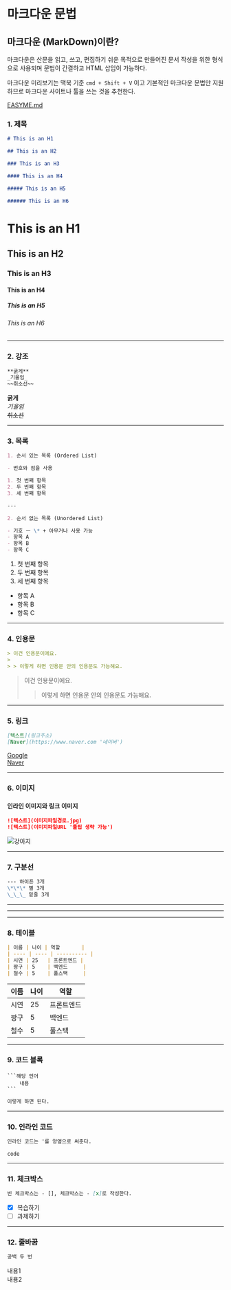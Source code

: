 # 마크다운 문법

## 마크다운 (MarkDown)이란?

마크다운은 산문을 읽고, 쓰고, 편집하기 쉬운 목적으로 만들어진 문서 작성을 위한 형식으로 사용되며 문법이 간결하고 HTML 삽입이 가능하다.

마크다운 미리보기는 맥북 기준 `cmd + Shift + V` 이고 기본적인 마크다운 문법만 지원하므로 마크다운 사이트나 툴을 쓰는 것을 추천한다.

[EASYME.md](https://www.easy-me.com/d)

### 1. 제목

```md
# This is an H1

## This is an H2

### This is an H3

#### This is an H4

##### This is an H5

###### This is an H6
```

# This is an H1

## This is an H2

### This is an H3

#### This is an H4

##### This is an H5

###### This is an H6

---

### 2. 강조

```md
**굵게**  
_기울임_
~~취소선~~
```

**굵게**  
_기울임_  
~~취소선~~

---

### 3. 목록

```md
1. 순서 있는 목록 (Ordered List)

- 번호와 점을 사용

1. 첫 번째 항목
2. 두 번째 항목
3. 세 번째 항목

---

2. 순서 없는 목록 (Unordered List)

- 기호 ㅡ \* + 아무거나 사용 가능
- 항목 A
- 항목 B
- 항목 C
```

1. 첫 번째 항목
2. 두 번째 항목
3. 세 번째 항목

- 항목 A
- 항목 B
- 항목 C

---

### 4. 인용문

```md
> 이건 인용문이에요.
>
> > 이렇게 하면 인용문 안의 인용문도 가능해요.
```

> 이건 인용문이에요.
>
> > 이렇게 하면 인용문 안의 인용문도 가능해요.

---

### 5. 링크

```md
[텍스트](링크주소)  
[Naver](https://www.naver.com '네이버')
```

[Google](https://www.google.com '구글')  
[Naver](https://www.naver.com '네이버')

---

### 6. 이미지

#### 인라인 이미지와 링크 이미지

```md
![텍스트](이미지파일경로.jpg)  
![텍스트](이미지파일URL '툴팁 생략 가능')
```

![강아지](https://search.pstatic.net/common/?src=http%3A%2F%2Fimage.nmv.naver.net%2Fblog_2022_06_19_516%2F228cf0fd-efd4-11ec-b769-505dac8c35ff_01.jpg&type=sc960_832 '골든 리트리버')

---

### 7. 구분선

```md
--- 하이픈 3개
\*\*\* 별 3개
\_\_\_ 밑줄 3개
```

---

---

---

### 8. 테이블

```md
| 이름 | 나이 | 역할       |
| ---- | ---- | ---------- |
| 시연 | 25   | 프론트엔드 |
| 짱구 | 5    | 백엔드     |
| 철수 | 5    | 풀스택     |
```

| 이름 | 나이 | 역할       |
| ---- | ---- | ---------- |
| 시연 | 25   | 프론트엔드 |
| 짱구 | 5    | 백엔드     |
| 철수 | 5    | 풀스택     |

---

### 9. 코드 블록

````
```해당 언어
    내용
```
````

```md
이렇게 하면 된다.
```

---

### 10. 인라인 코드

```md
인라인 코드는 '를 양옆으로 써준다.
```

`code`

---

### 11. 체크박스

```md
빈 체크박스는 - [], 체크박스는 - [x]로 작성한다.
```

- [x] 복습하기
- [ ] 과제하기

---

### 12. 줄바꿈

```md
공백 두 번
```

내용1  
내용2
